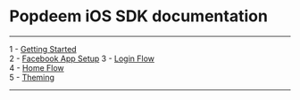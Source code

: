 # Popdeem iOS SDK documentation

---

1 - [Getting Started](https://github.com/Popdeem/Popdeem-SDK-iOS/tree/master/Docs "Getting Started")  
2 - [Facebook App Setup](https://github.com/Popdeem/Popdeem-SDK-iOS/tree/master/Docs/facebook_app_setup.md "Facebook App Setup") 
3 - [Login Flow](https://github.com/Popdeem/Popdeem-SDK-iOS/blob/master/Docs/login_flow.md "Login Flow")  
4 - [Home Flow](https://github.com/Popdeem/Popdeem-SDK-iOS/blob/master/Docs/home_flow.md "Home Flow")  
5 - [Theming](https://github.com/Popdeem/Popdeem-SDK-iOS/blob/master/Docs/theme.md "Theming")

---
